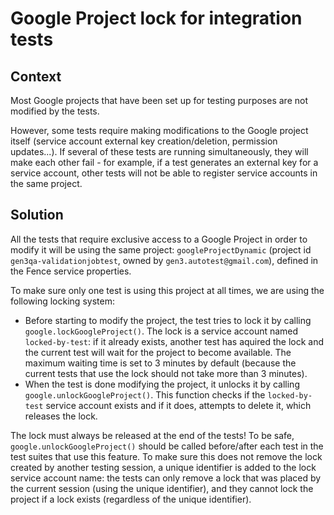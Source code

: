 # Google Project lock for integration tests

## Context

Most Google projects that have been set up for testing purposes are not modified by the tests.

However, some tests require making modifications to the Google project itself (service account external key creation/deletion, permission updates...). If several of these tests are running simultaneously, they will make each other fail - for example, if a test generates an external key for a service account, other tests will not be able to register service accounts in the same project.

## Solution

All the tests that require exclusive access to a Google Project in order to modify it will be using the same project: `googleProjectDynamic` (project id `gen3qa-validationjobtest`, owned by `gen3.autotest@gmail.com`), defined in the Fence service properties.

To make sure only one test is using this project at all times, we are using the following locking system:
- Before starting to modify the project, the test tries to lock it by calling `google.lockGoogleProject()`. The lock is a service account named `locked-by-test`: if it already exists, another test has aquired the lock and the current test will wait for the project to become available. The maximum waiting time is set to 3 minutes by default (because the current tests that use the lock should not take more than 3 minutes).
- When the test is done modifying the project, it unlocks it by calling `google.unlockGoogleProject()`. This function checks if the `locked-by-test` service account exists and if it does, attempts to delete it, which releases the lock.

The lock must always be released at the end of the tests! To be safe, `google.unlockGoogleProject()` should be called before/after each test in the test suites that use this feature. To make sure this does not remove the lock created by another testing session, a unique identifier is added to the lock service account name: the tests can only remove a lock that was placed by the current session (using the unique identifier), and they cannot lock the project if a lock exists (regardless of the unique identifier).
